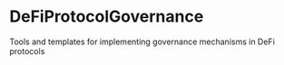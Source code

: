 # DeFiProtocolGovernance
Tools and templates for implementing governance mechanisms in DeFi protocols
